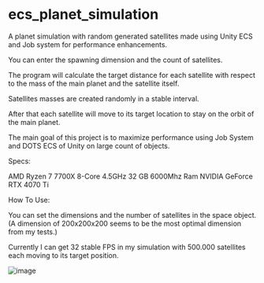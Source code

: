 # ecs_planet_simulation
A planet simulation with random generated satellites made using Unity ECS and Job system for performance enhancements.


You can enter the spawning dimension and the count of satellites.


The program will calculate the target distance for each satellite with respect to the mass of the main planet and the satellite itself.


Satellites masses are created randomly in a stable interval.


After that each satellite will move to its target location to stay on the orbit of the main planet.


The main goal of this project is to maximize performance using Job System and DOTS ECS of Unity on large count of objects.

Specs:


AMD Ryzen 7 7700X 8-Core 4.5GHz
32 GB 6000Mhz Ram
NVIDIA GeForce RTX 4070 Ti


How To Use:


You can set the dimensions and the number of satellites in the space object.
(A dimension of 200x200x200 seems to be the most optimal dimension from my tests.)

Currently I can get 32 stable FPS in my simulation with 500.000 satellites each moving to its target position.

![image](https://github.com/user-attachments/assets/3e80ba35-2d0f-4457-86b2-9c142b25ab43)

